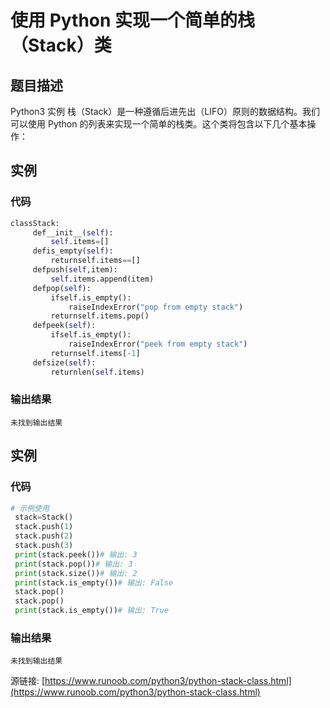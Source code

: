 # 使用 Python 实现一个简单的栈（Stack）类

## 题目描述
Python3 实例
栈（Stack）是一种遵循后进先出（LIFO）原则的数据结构。我们可以使用 Python 的列表来实现一个简单的栈类。这个类将包含以下几个基本操作：

## 实例
### 代码
```python
classStack:
     def__init__(self):
         self.items=[]
     defis_empty(self):
         returnself.items==[]
     defpush(self,item):
         self.items.append(item)
     defpop(self):
         ifself.is_empty():
             raiseIndexError("pop from empty stack")
         returnself.items.pop()
     defpeek(self):
         ifself.is_empty():
             raiseIndexError("peek from empty stack")
         returnself.items[-1]
     defsize(self):
         returnlen(self.items)
```
### 输出结果
```
未找到输出结果
```
## 实例
### 代码
```python
# 示例使用
 stack=Stack()
 stack.push(1)
 stack.push(2)
 stack.push(3)
 print(stack.peek())# 输出: 3
 print(stack.pop())# 输出: 3
 print(stack.size())# 输出: 2
 print(stack.is_empty())# 输出: False
 stack.pop()
 stack.pop()
 print(stack.is_empty())# 输出: True
```
### 输出结果
```
未找到输出结果
```
源链接: [https://www.runoob.com/python3/python-stack-class.html](https://www.runoob.com/python3/python-stack-class.html)